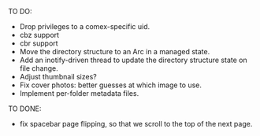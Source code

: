 TO DO:
* Drop privileges to a comex-specific uid.
* cbz support
* cbr support
* Move the directory structure to an Arc in a managed state.
* Add an inotify-driven thread to update the directory structure state on file change.
* Adjust thumbnail sizes?
* Fix cover photos: better guesses at which image to use.
* Implement per-folder metadata files.

TO DONE:
* fix spacebar page flipping, so that we scroll to the top of the next page.
